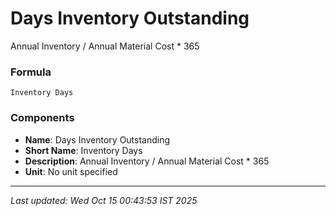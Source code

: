 # Days Inventory Outstanding
Annual Inventory / Annual Material Cost * 365

### Formula
```text
Inventory Days
```


### Components
- **Name**: Days Inventory Outstanding
- **Short Name**: Inventory Days
- **Description**: Annual Inventory / Annual Material Cost * 365
- **Unit**: No unit specified

---
*Last updated: Wed Oct 15 00:43:53 IST 2025*
